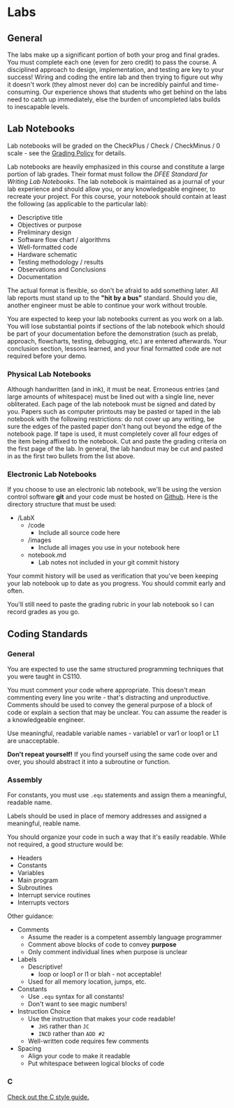 # Labs

## General

The labs make up a significant portion of both your prog and final grades.  You must complete each one (even for zero credit) to pass the course.  A disciplined approach to design, implementation, and testing are key to your success!  Wiring and coding the entire lab and then trying to figure out why it doesn't work (they almost never do) can be incredibly painful and time-consuming.  Our experience shows that students who get behind on the labs need to catch up immediately, else the burden of uncompleted labs builds to inescapable levels.

## Lab Notebooks

Lab notebooks will be graded on the CheckPlus / Check / CheckMinus / 0 scale - see the [Grading Policy](grading.html) for details.

Lab notebooks are heavily emphasized in this course and constitute a large portion of lab grades.  Their format must follow the *DFEE Standard for Writing Lab Notebooks*.  The lab notebook is maintained as a journal of your lab experience and should allow you, or any knowledgeable engineer, to recreate your project.  For this course, your notebook should contain at least the following (as applicable to the particular lab):

- Descriptive title
- Objectives or purpose
- Preliminary design
- Software flow chart / algorithms
- Well-formatted code
- Hardware schematic
- Testing methodology / results
- Observations and Conclusions
- Documentation

The actual format is flexible, so don't be afraid to add something later.  All lab reports must stand up to the **"hit by a bus"** standard.  Should you die, another engineer must be able to continue your work without trouble.

You are expected to keep your lab notebooks current as you work on a lab.  You will lose substantial points if sections of the lab notebook which should be part of your documentation before the demonstration (such as prelab, approach, flowcharts, testing, debugging, etc.) are entered afterwards.  Your conclusion section, lessons learned, and your final formatted code are not required before your demo.

### Physical Lab Notebooks

Although handwritten (and in ink), it must be neat.  Erroneous entries (and large amounts of whitespace) must be lined out with a single line, never obliterated.  Each page of the lab notebook must be signed and dated by you.  Papers such as computer printouts may be pasted or taped in the lab notebook with the following restrictions: do not cover up any writing, be sure the edges of the pasted paper don't hang out beyond the edge of the notebook page.  If tape is used, it must completely cover all four edges of the item being affixed to the notebook.  Cut and paste the grading criteria on the first page of the lab.  In general, the lab handout may be cut and pasted in as the first two bullets from the list above.

### Electronic Lab Notebooks

If you choose to use an electronic lab notebook, we'll be using the version control software **git** and your code must be hosted on [Github](www.github.com).  Here is the directory structure that must be used:

- /LabX
    - /code
        - Include all source code here
    - /images
        - Include all images you use in your notebook here
    - notebook.md
        - Lab notes not included in your git commit history

Your commit history will be used as verification that you've been keeping your lab notebook up to date as you progress.  You should commit early and often.

You'll still need to paste the grading rubric in your lab notebook so I can record grades as you go.

## Coding Standards

### General

You are expected to use the same structured programming techniques that you were taught in CS110.

You must comment your code where appropriate.  This doesn't mean commenting every line you write - that's distracting and unproductive.  Comments should be used to convey the general purpose of a block of code or explain a section that may be unclear.  You can assume the reader is a knowledgeable engineer.

Use meaningful, readable variable names - variable1 or var1 or loop1 or L1 are unacceptable.

**Don't repeat yourself!**  If you find yourself using the same code over and over, you should abstract it into a subroutine or function.

### Assembly

For constants, you must use `.equ` statements and assign them a meaningful, readable name.

Labels should be used in place of memory addresses and assigned a meaningful, reable name.

You should organize your code in such a way that it's easily readable.  While not required, a good structure would be:

- Headers
- Constants
- Variables
- Main program
- Subroutines
- Interrupt service routines
- Interrupts vectors

Other guidance:

- Comments
    - Assume the reader is a competent assembly language programmer
    - Comment above blocks of code to convey **purpose**
    - Only comment individual lines when purpose is unclear
- Labels
    - Descriptive!
        - loop or loop1 or l1 or blah - not acceptable!
    - Used for all memory location, jumps, etc. 
- Constants
    - Use `.equ` syntax for all constants!
    - Don't want to see magic numbers!
- Instruction Choice
    - Use the instruction that makes your code readable!
        - `JHS` rather than `JC`
        - `INCD` rather than `ADD #2`
    - Well-written code requires few comments
- Spacing
    - Align your code to make it readable
    - Put whitespace between logical blocks of code

### C

[Check out the C style guide.](c_style_guide.html)
